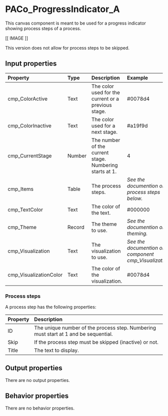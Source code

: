 # PACo_ProgressIndicator_A

This canvas component is meant to be used for a progress indicator showing process steps of a process.

[[ IMAGE ]]

This version does not allow for process steps to be skipped.

## **Input properties**

| Property | Type | Description | Example |
| :--- | :--- | :--- | :--- |
| cmp_ColorActive | Text | The color used for the current or a previous stage. | #0078d4 |
| cmp_ColorInactive | Text | The color used for a next stage. | #a19f9d |
| cmp_CurrentStage | Number | The number of the current stage. Numbering starts at 1. | 4 |
| cmp_Items | Table | The process steps. | *See the documention on process steps below.* |
| cmp_TextColor | Text | The color of the text. | #000000 |
| cmp_Theme | Record | The theme to use. | *See the documention on theming.* |
| cmp_Visualization | Text | The visualization to use. | *See the documention on the component cmp_Visualization_A.* |
| cmp_VisualizationColor | Text | The color of the visualization. | #0078d4 |

### Process steps

A process step has the following properties:

| Property | Description |
| :--- | :--- |
| ID | The unique number of the process step. Numbering must start at 1 and be sequential. |
| Skip | If the process step must be skipped (inactive) or not. |
| Title | The text to display. |

## **Output properties**

There are no output properties.

## **Behavior properties**

There are no behavior properties.
